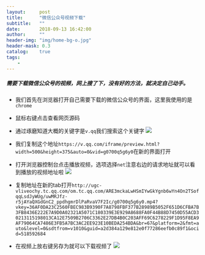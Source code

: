 ```yaml
---
layout:     post
title:      "微信公众号视频下载"
subtitle:   ""
date:       2018-09-13 16:42:00
author:     ""
header-img: "img/home-bg-o.jpg"
header-mask: 0.3
catalog:    true
tags:
    - 
---
```


##### 需要下载微信公众号的视频，网上搜了下，没有好的方法，就决定自己动手。

- 我们首先在浏览器打开自己需要下载的微信公众号的界面，这里我使用的是`chrome`
- 鼠标右键点击查看网页源码
- 通过琢磨知道大概的关键字是`v.qq`我们搜索这个关键字
![](http://ww1.sinaimg.cn/large/9f723435ly1fv7xtrl1lbj20s00kuwfu.jpg)
- 我们复制这个地址`https://v.qq.com/iframe/preview.html?width=500&height=375&auto=0&vid=g0700q5g6y0`在新的界面打开
- 打开浏览器控制台点击播放视频，选项选择`net`注意右边的请求地址就可以看到播放的视频地址啦
![](http://ww1.sinaimg.cn/large/9f723435ly1fv7xx8hcaij213v0kvwhh.jpg)

- 复制地址在新的tab打开`http://ugc-vliveochy.tc.qq.com/om.tc.qq.com/ARE3mckaLwHSmIYwGkYgnb6wYn4On2TSofqqLsdJyWUg/uwMRJfz-r5jAYaQXGdGnC2_ppdhgmrDlPaRvaV7F2Ic/g0700q5g6y0.mp4?vkey=36AF0DA23C2560FBEC983B9390F7A8798FBF377B28989B5052F651D6CFBA7B3FB8436E222E7A9D0A02321A5071C180339E3E929A8688FA0F44B88D7450D55ACD30213115198013CA12E7509B2706C3362E27DB4B0C203AFF69C6278229F1D95F8EA9AF79064CA7486E3FB5A7BC3AC2EE923E10BEDA254BDA&br=67&platform=2&fmt=auto&level=0&sdtfrom=v1010&guid=a2d384a129e812e0f77286eefb0c89f1&ocid=518592684`
- 在视频上放右键另存为就可以下载视频了
![](http://ww1.sinaimg.cn/large/9f723435ly1fv7xypjos9j20pp0iznay.jpg)